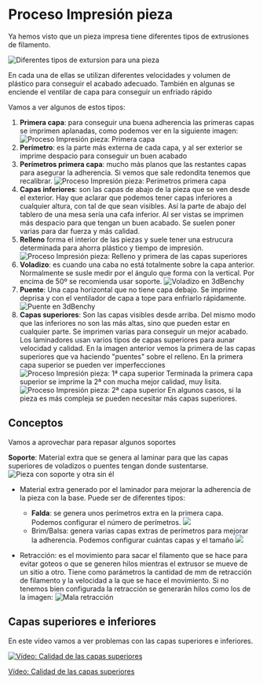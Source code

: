 # Proceso Impresión pieza

Ya hemos visto que un pieza impresa tiene diferentes tipos de extrusiones de filamento. 

![Diferentes tipos de extursion para una pieza](./images/TiposExtrusion3dBenchy.png)

En cada una de ellas se utilizan diferentes velocidades y volumen de plástico para conseguir el acabado adecuado. También en algunas se enciende el ventilar de capa para conseguir un enfriado rápido

Vamos a ver algunos de estos tipos:
1. **Primera capa**: para conseguir una buena adherencia las primeras capas se imprimen aplanadas, como podemos ver en la siguiente imagen:
![Proceso Impresión pieza: Primera capa ](./images/3dPieza_2.jpg)
2. **Perímetro**: es la parte más externa de cada capa, y al ser exterior se imprime despacio para conseguir un buen acabado
1. **Perímetros primera capa**: mucho más planos que las restantes capas para asegurar la adherencia. Si vemos que sale redondita tenemos que recalibrar.
![Proceso Impresión pieza: Perímetros primera capa](./images/3dPieza_1.jpg)
1. **Capas inferiores**: son las capas de abajo de la pieza que se ven desde el exterior. Hay que aclarar que podemos tener capas inferiores a cualquier altura, con tal de que sean visibles. Así la parte de abajo del tablero de una mesa sería una cafa inferior. Al ser vistas se imprimen más despacio para que tengan un buen acabado. Se suelen poner varias para dar fuerza y más calidad.
1. **Relleno** forma el interior de las piezas y suele tener una estrucura determinada para ahorra plástico y tiempo de impresión.
![Proceso Impresión pieza: Relleno y primera de las capas superiores ](./images/3dPieza_5.jpg)
1. **Voladizo**: es cuando una caba no está totalmente sobre la capa anterior. Normalmente se susle medir por el ángulo que forma con la vertical. Por encima de 50º se recomienda usar soporte.
![Voladizo en 3dBenchy](./images/Voladizo_3dBenchy.png)
1. **Puente**: Una capa horizontal que no tiene capa debajo. Se imprime deprisa y con el ventilador de capa a tope para enfriarlo rápidamente.
![Puente en 3dBenchy](./images/Puente3dBenchy.png)
1. **Capas superiores**: Son las capas visibles desde arriba. Del mismo modo que las inferiores no son las más altas, sino que pueden estar en cualquier parte. Se imprimen varias para conseguir un mejor acabado. Los laminadores usan varios tipos de capas superiores para aunar velocidad y calidad. En la imagen anterior vemos la primera de las capas superiores que va haciendo "puentes" sobre el relleno. En la primera capa superior se pueden ver imperfecciones
![Proceso Impresión pieza: 1ª capa superior](./images/3dPieza_6.jpg)
Terminada la primera capa superior se imprime la 2ª con mucha mejor calidad, muy lisita.
![Proceso Impresión pieza: 2ª capa superior](./images/3dPieza_7.jpg)
En algunos casos, si la pieza es más compleja se pueden necesitar más capas superiores.


## Conceptos

Vamos a aprovechar para repasar algunos soportes


**Soporte**: Material extra que se genera al laminar para que las capas superiores de voladizos o puentes tengan donde sustentarse.
![Pieza con soporte y otra sin él](./images/Soporte_AmongUS.png)

* Material extra generado por el laminador para mejorar la adherencia de la pieza con la base. Puede ser de diferentes tipos:
    * **Falda**: se genera unos perímetros extra en la primera capa. Podemos configurar el número de perímetros.
    ![](./images/falda_amongUS.png)    
    * Brim/Balsa: genera varias capas extras de perímetros para mejorar la adherencia. Podemos configurar cuántas capas y el tamaño
    ![](./images/balsa_AmongUS.png)


* Retracción: es el movimiento para sacar el filamento que se hace para evitar goteos o que se generen hilos mientras el extrusor se mueve de un sitio a otro. Tiene como parámetros la cantidad de mm de retracción de filamento y la velocidad a la que se hace el movimiento. Si no tenemos bien configurada la retracción se generarán hilos como los de la imagen:
![Mala retracción](./images/MalaRetraccion.png)


## Capas superiores e inferiores

En este vídeo vamos a ver problemas con las capas superiores e inferiores.

[![Vídeo: Calidad de las capas superiores](https://img.youtube.com/vi/kb7x8JF50N0/0.jpg)](https://drive.google.com/file/d/162UCOAhJpprlGXIQ7bDplaLy4nFF1YWB/view?usp=sharing)

[Vídeo: Calidad de las capas superiores](https://drive.google.com/file/d/162UCOAhJpprlGXIQ7bDplaLy4nFF1YWB/view?usp=sharing)


